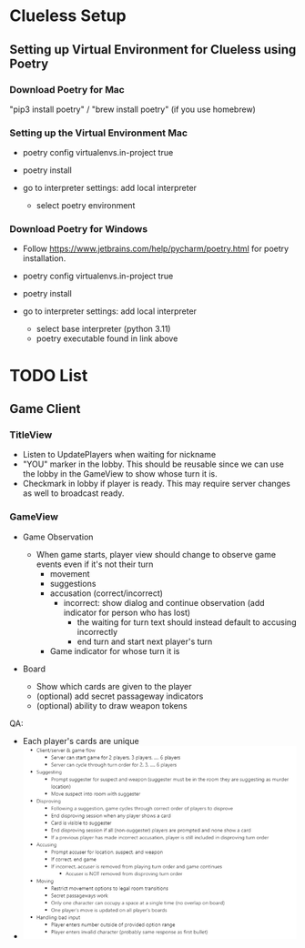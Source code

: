 # Clueless Setup
## Setting up Virtual Environment for Clueless using Poetry

### Download Poetry for Mac

"pip3 install poetry" / "brew install poetry" (if you use homebrew)

### Setting up the Virtual Environment Mac

- poetry config virtualenvs.in-project true

- poetry install

- go to interpreter settings: add local interpreter 

  - select poetry environment

### Download Poetry for Windows

- Follow https://www.jetbrains.com/help/pycharm/poetry.html for poetry installation.

- poetry config virtualenvs.in-project true

- poetry install

- go to interpreter settings: add local interpreter
  - select base interpreter (python 3.11)
  - poetry executable found in link above



# TODO List
## Game Client
### TitleView
- Listen to UpdatePlayers when waiting for nickname
- "YOU" marker in the lobby. This should be reusable since we can use the lobby in the GameView to show whose turn it is.
- Checkmark in lobby if player is ready. This may require server changes as well to broadcast ready.

### GameView
- Game Observation
  - When game starts, player view should change to observe game events even if it's not their turn
    - movement
    - suggestions
    - accusation (correct/incorrect)
      - incorrect: show dialog and continue observation (add indicator for person who has lost)
        - the waiting for turn text should instead default to accusing incorrectly
        - end turn and start next player's turn 
    - Game indicator for whose turn it is

- Board
  - Show which cards are given to the player
  - (optional) add secret passageway indicators
  - (optional) ability to draw weapon tokens

QA: 
- Each player's cards are unique
- ![](QA.png)

